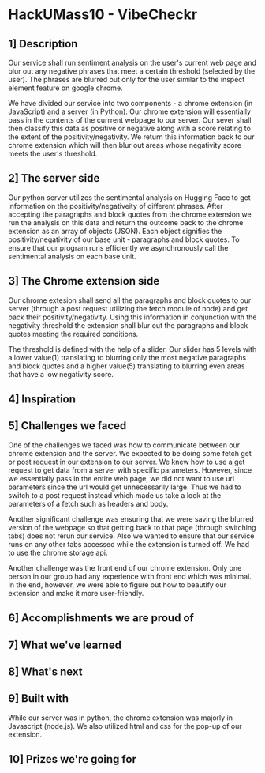 # HackUMass10 - VibeCheckr

## 1] Description
Our service shall run sentiment analysis on the user's current web page and blur out any negative phrases
that meet a certain threshold (selected by the user). The phrases are blurred out only for the user 
similar to the inspect element feature on google chrome.

We have divided our service into two components - a chrome extension (in JavaScript) and a server (in Python).
Our chrome extension will essentially pass in the contents of the currrent webpage to our server.
Our sever shall then classify this data as positive or negative along with a score relating to the extent of the positivity/negativity.
We return this information back to our chrome extension which will then blur out areas whose negativity score meets the user's threshold.

## 2] The server side
Our python server utilizes the sentimental analysis on Hugging Face to get information on the positivity/negativeity of different phrases.
After accepting the paragraphs and block quotes from the chrome extension we run the analysis on this data and return the outcome 
back to the chrome extension as an array of objects (JSON). Each object signifies the positivity/negativity of our base unit - paragraphs and block quotes.
To ensure that our program runs efficiently we asynchronously call the sentimental analysis on each base unit.

## 3] The Chrome extension side
Our chrome extesion shall send all the paragraphs and block quotes to our server (through a post request utilizing the fetch module of node)
and get back their positivity/negativity. Using this information in conjunction with the negativity threshold the extension 
shall blur out the paragraphs and block quotes meeting the required conditions.

The threshold is defined with the help of a slider. Our slider has 5 levels with a lower value(1) translating to blurring only the most negative paragraphs and block quotes and a higher value(5) translating to blurring even areas that have a low negativity score.

## 4] Inspiration



## 5] Challenges we faced

One of the challenges we faced was how to communicate between our chrome extension and the server. We expected to be doing 
some fetch get or post request in our extension to our server. We knew how to use a get request to get data from a server with specific parameters.
However, since we essentially pass in the entire web page, we did not want to use url parameters since the url would get unnecessarily large.
Thus we had to switch to a post request instead which made us take a look at the parameters of a fetch such as headers and body.


Another significant challenge was ensuring that we were saving the blurred version of the webpage so that getting back to that page
(through switching tabs) does not rerun our service. Also we wanted to ensure that our service runs on any other tabs accessed while the extension is turned off.
We had to use the chrome storage api.

Another challenge was the front end of our chrome extension. Only one person in our group had any experience with front end which was minimal.
In the end, however, we were able to figure out how to beautify our extension and make it more user-friendly.

## 6] Accomplishments we are proud of

## 7] What we've learned

## 8] What's next

## 9] Built with
While our server was in python, the chrome extension was majorly in Javascript (node.js). We also utilized 
html and css for the pop-up of our extension.

## 10] Prizes we're going for
